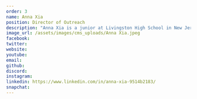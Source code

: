 ```yaml
---
order: 3
name: Anna Xia
position: Director of Outreach
description: "Anna Xia is a junior at Livingston High School in New Jersey. After joining an all-girls robotics team and the Femgineers club in middle school, she soon developed a passion for computer science and engineering and spreading computer science education to women and minorities around the globe. In the future, she is looking to study Electrical Engineering and Computer Science. At HAX, she recruits and communicates with hackathon hosts and sponsors, seeking to spread CS education to as many students as possible. She also works on the Content Creation Team by drafting guides and compiling resources for hackathon hosts. Outside of HAX, she is the captain of her high school's FTC robotics team, teaches an elementary school robotics class, and participates in forensics public speaking competitions. She loves to cook, watch kdramas and reality shows, play volleyball, and swim and dive. "
image_url: /assets/images/cms_uploads/Anna Xia.jpeg
facebook: 
twitter: 
website: 
youtube: 
email: 
github: 
discord: 
instagram: 
linkedin: https://www.linkedin.com/in/anna-xia-9514b2183/
snapchat: 
---
```

